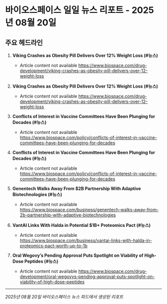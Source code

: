 # 바이오스페이스 일일 뉴스 리포트 - 2025년 08월 20일


## 주요 헤드라인

1. **Viking Crashes as Obesity Pill Delivers Over 12% Weight Loss (#뉴스)**
   - Article content not available
   <https://www.biospace.com/drug-development/viking-crashes-as-obesity-pill-delivers-over-12-weight-loss>

2. **Viking Crashes as Obesity Pill Delivers Over 12% Weight Loss (#뉴스)**
   - Article content not available
   <https://www.biospace.com/drug-development/viking-crashes-as-obesity-pill-delivers-over-12-weight-loss>

3. **Conflicts of Interest in Vaccine Committees Have Been Plunging for Decades (#뉴스)**
   - Article content not available
   <https://www.biospace.com/policy/conflicts-of-interest-in-vaccine-committees-have-been-plunging-for-decades>

4. **Conflicts of Interest in Vaccine Committees Have Been Plunging for Decades (#뉴스)**
   - Article content not available
   <https://www.biospace.com/policy/conflicts-of-interest-in-vaccine-committees-have-been-plunging-for-decades>

5. **Genentech Walks Away From $2B Partnership With Adaptive Biotechnologies (#뉴스)**
   - Article content not available
   <https://www.biospace.com/business/genentech-walks-away-from-2b-partnership-with-adaptive-biotechnologies>

6. **VantAI Links With Halda in Potential $1B+ Proteomics Pact (#뉴스)**
   - Article content not available
   <https://www.biospace.com/business/vantai-links-with-halda-in-proteomics-pact-worth-up-to-1b>

7. **Oral Wegovy’s Pending Approval Puts Spotlight on Viability of High-Dose Peptides (#뉴스)**
   - Article content not available
   <https://www.biospace.com/drug-development/oral-wegovys-pending-approval-puts-spotlight-on-viability-of-high-dose-peptides>


---
*2025년 08월 20일 바이오스페이스 뉴스 피드에서 생성된 리포트*